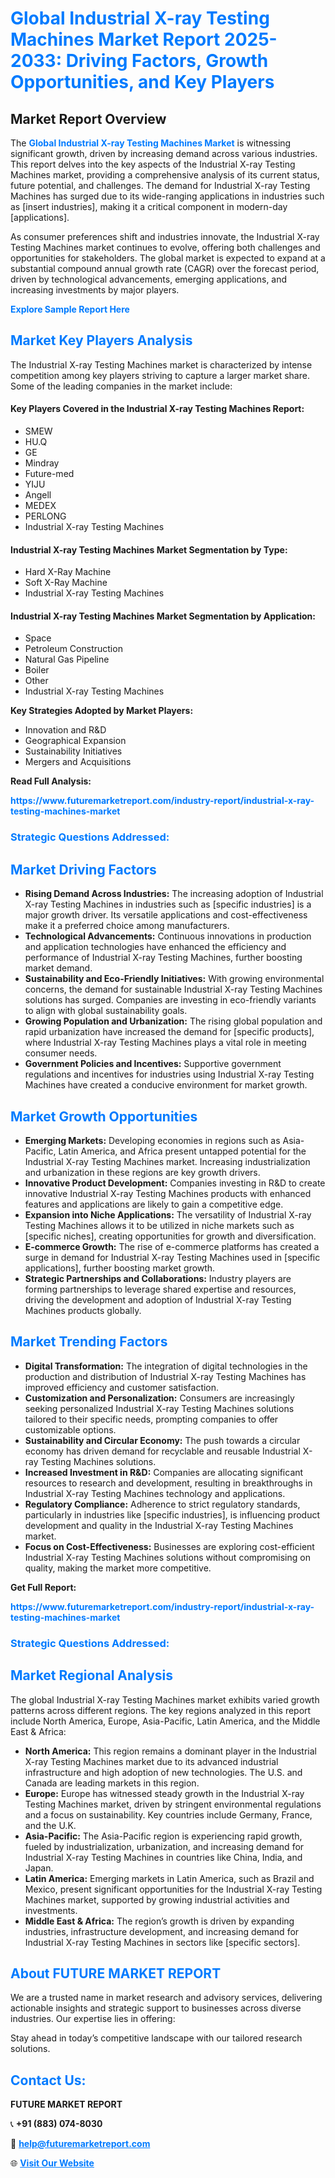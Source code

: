 <h1 style="color: #007BFF;">Global Industrial X-ray Testing Machines Market Report 2025-2033: Driving Factors, Growth Opportunities, and Key Players</h1>

<section id="overview">
<h2>Market Report Overview</h2>
<p>The <a href="https://www.futuremarketreport.com/industry-report/industrial-x-ray-testing-machines-market" style="color: #007BFF; text-decoration: none;"><strong>Global Industrial X-ray Testing Machines Market</strong></a> is witnessing significant growth, driven by increasing demand across various industries. This report delves into the key aspects of the Industrial X-ray Testing Machines market, providing a comprehensive analysis of its current status, future potential, and challenges. The demand for Industrial X-ray Testing Machines has surged due to its wide-ranging applications in industries such as [insert industries], making it a critical component in modern-day [applications].</p>
<p>As consumer preferences shift and industries innovate, the Industrial X-ray Testing Machines market continues to evolve, offering both challenges and opportunities for stakeholders. The global market is expected to expand at a substantial compound annual growth rate (CAGR) over the forecast period, driven by technological advancements, emerging applications, and increasing investments by major players.</p>
</section>

<section id="overview">
<p><a href="https://www.futuremarketreport.com/request-sample/reportId=107028" style="color: #007BFF; text-decoration: none;"><strong>Explore Sample Report Here</strong></a></p>
</section>

<section id="key-players">
<h2 style="color: #007BFF;">Market Key Players Analysis</h2>
<p>The Industrial X-ray Testing Machines market is characterized by intense competition among key players striving to capture a larger market share. Some of the leading companies in the market include:</p>
<h4>Key Players Covered in the Industrial X-ray Testing Machines Report:</h4>
<ul><li>SMEW</li><li>HU.Q</li><li>GE</li><li>Mindray</li><li>Future-med</li><li>YIJU</li><li>Angell</li><li>MEDEX</li><li>PERLONG</li><li>Industrial X-ray Testing Machines</li></ul>
<h4>Industrial X-ray Testing Machines Market Segmentation by Type:</h4>
<ul><li>Hard X-Ray Machine</li><li>Soft X-Ray Machine</li><li>Industrial X-ray Testing Machines</li></ul>

<h4>Industrial X-ray Testing Machines Market Segmentation by Application:</h4>
<ul><li>Space</li><li>Petroleum Construction</li><li>Natural Gas Pipeline</li><li>Boiler</li><li>Other</li><li>Industrial X-ray Testing Machines</li></ul>
<p><strong>Key Strategies Adopted by Market Players:</strong></p>
<ul>
<li>Innovation and R&D</li>
<li>Geographical Expansion</li>
<li>Sustainability Initiatives</li>
<li>Mergers and Acquisitions</li>
</ul>
</section>

<section>
<p><strong>Read Full Analysis: </strong></p><a href="https://www.futuremarketreport.com/industry-report/industrial-x-ray-testing-machines-market" style="color: #007BFF; text-decoration: none;"><strong>https://www.futuremarketreport.com/industry-report/industrial-x-ray-testing-machines-market</strong></a>
<h3 style="color: #007BFF;">Strategic Questions Addressed:</h3>
</section>

<section id="driving-factors">
<h2 style="color: #007BFF;">Market Driving Factors</h2>
<ul>
<li><strong>Rising Demand Across Industries:</strong> The increasing adoption of Industrial X-ray Testing Machines in industries such as [specific industries] is a major growth driver. Its versatile applications and cost-effectiveness make it a preferred choice among manufacturers.</li>
<li><strong>Technological Advancements:</strong> Continuous innovations in production and application technologies have enhanced the efficiency and performance of Industrial X-ray Testing Machines, further boosting market demand.</li>
<li><strong>Sustainability and Eco-Friendly Initiatives:</strong> With growing environmental concerns, the demand for sustainable Industrial X-ray Testing Machines solutions has surged. Companies are investing in eco-friendly variants to align with global sustainability goals.</li>
<li><strong>Growing Population and Urbanization:</strong> The rising global population and rapid urbanization have increased the demand for [specific products], where Industrial X-ray Testing Machines plays a vital role in meeting consumer needs.</li>
<li><strong>Government Policies and Incentives:</strong> Supportive government regulations and incentives for industries using Industrial X-ray Testing Machines have created a conducive environment for market growth.</li>
</ul>
</section>

<section id="growth-opportunities">
<h2 style="color: #007BFF;">Market Growth Opportunities</h2>
<ul>
<li><strong>Emerging Markets:</strong> Developing economies in regions such as Asia-Pacific, Latin America, and Africa present untapped potential for the Industrial X-ray Testing Machines market. Increasing industrialization and urbanization in these regions are key growth drivers.</li>
<li><strong>Innovative Product Development:</strong> Companies investing in R&D to create innovative Industrial X-ray Testing Machines products with enhanced features and applications are likely to gain a competitive edge.</li>
<li><strong>Expansion into Niche Applications:</strong> The versatility of Industrial X-ray Testing Machines allows it to be utilized in niche markets such as [specific niches], creating opportunities for growth and diversification.</li>
<li><strong>E-commerce Growth:</strong> The rise of e-commerce platforms has created a surge in demand for Industrial X-ray Testing Machines used in [specific applications], further boosting market growth.</li>
<li><strong>Strategic Partnerships and Collaborations:</strong> Industry players are forming partnerships to leverage shared expertise and resources, driving the development and adoption of Industrial X-ray Testing Machines products globally.</li>
</ul>
</section>

<section id="trending-factors">
<h2 style="color: #007BFF;">Market Trending Factors</h2>
<ul>
<li><strong>Digital Transformation:</strong> The integration of digital technologies in the production and distribution of Industrial X-ray Testing Machines has improved efficiency and customer satisfaction.</li>
<li><strong>Customization and Personalization:</strong> Consumers are increasingly seeking personalized Industrial X-ray Testing Machines solutions tailored to their specific needs, prompting companies to offer customizable options.</li>
<li><strong>Sustainability and Circular Economy:</strong> The push towards a circular economy has driven demand for recyclable and reusable Industrial X-ray Testing Machines solutions.</li>
<li><strong>Increased Investment in R&D:</strong> Companies are allocating significant resources to research and development, resulting in breakthroughs in Industrial X-ray Testing Machines technology and applications.</li>
<li><strong>Regulatory Compliance:</strong> Adherence to strict regulatory standards, particularly in industries like [specific industries], is influencing product development and quality in the Industrial X-ray Testing Machines market.</li>
<li><strong>Focus on Cost-Effectiveness:</strong> Businesses are exploring cost-efficient Industrial X-ray Testing Machines solutions without compromising on quality, making the market more competitive.</li>
</ul>
</section>

<section>
<p><strong>Get Full Report: </strong></p><a href="https://www.futuremarketreport.com/industry-report/industrial-x-ray-testing-machines-market" style="color: #007BFF; text-decoration: none;"><strong>https://www.futuremarketreport.com/industry-report/industrial-x-ray-testing-machines-market</strong></a>
<h3 style="color: #007BFF;">Strategic Questions Addressed:</h3>
</section>


<section id="regional-analysis">
<h2 style="color: #007BFF;">Market Regional Analysis</h2>
<p>The global Industrial X-ray Testing Machines market exhibits varied growth patterns across different regions. The key regions analyzed in this report include North America, Europe, Asia-Pacific, Latin America, and the Middle East & Africa:</p>
<ul>
<li><strong>North America:</strong> This region remains a dominant player in the Industrial X-ray Testing Machines market due to its advanced industrial infrastructure and high adoption of new technologies. The U.S. and Canada are leading markets in this region.</li>
<li><strong>Europe:</strong> Europe has witnessed steady growth in the Industrial X-ray Testing Machines market, driven by stringent environmental regulations and a focus on sustainability. Key countries include Germany, France, and the U.K.</li>
<li><strong>Asia-Pacific:</strong> The Asia-Pacific region is experiencing rapid growth, fueled by industrialization, urbanization, and increasing demand for Industrial X-ray Testing Machines in countries like China, India, and Japan.</li>
<li><strong>Latin America:</strong> Emerging markets in Latin America, such as Brazil and Mexico, present significant opportunities for the Industrial X-ray Testing Machines market, supported by growing industrial activities and investments.</li>
<li><strong>Middle East & Africa:</strong> The region’s growth is driven by expanding industries, infrastructure development, and increasing demand for Industrial X-ray Testing Machines in sectors like [specific sectors].</li>
</ul>
</section>

<footer>
<h2 style="color: #007BFF;">About FUTURE MARKET REPORT</h2>
<p>We are a trusted name in market research and advisory services, delivering actionable insights and strategic support to businesses across diverse industries. Our expertise lies in offering:</p>

<p>Stay ahead in today’s competitive landscape with our tailored research solutions.</p>

<h2 style="color: #007BFF;">Contact Us:</h2>
<p><strong>FUTURE MARKET REPORT</strong></p>
<p>📞 <strong>+91 (883) 074-8030</strong></p>
<p>📧 <strong><a href="mailto:help@futuremarketreport.com" style="color: #007BFF;">help@futuremarketreport.com</a></strong></p>
<p>🌐 <strong><a href="https://www.futuremarketreport.com/" style="color: #007BFF;">Visit Our Website</a></strong></p>
</footer>